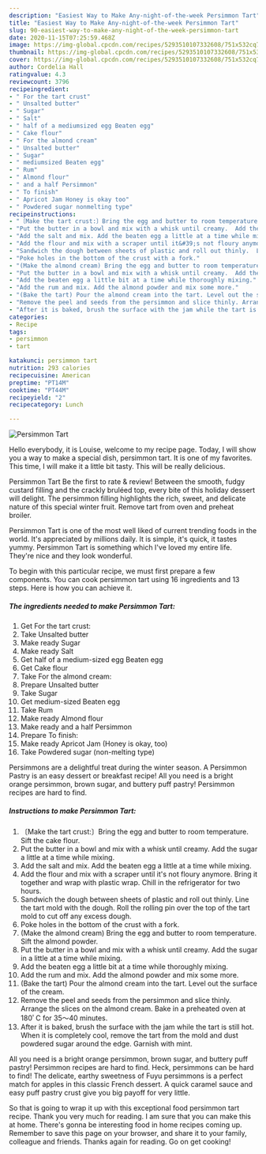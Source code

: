 ```yaml
---
description: "Easiest Way to Make Any-night-of-the-week Persimmon Tart"
title: "Easiest Way to Make Any-night-of-the-week Persimmon Tart"
slug: 90-easiest-way-to-make-any-night-of-the-week-persimmon-tart
date: 2020-11-15T07:25:59.468Z
image: https://img-global.cpcdn.com/recipes/5293510107332608/751x532cq70/persimmon-tart-recipe-main-photo.jpg
thumbnail: https://img-global.cpcdn.com/recipes/5293510107332608/751x532cq70/persimmon-tart-recipe-main-photo.jpg
cover: https://img-global.cpcdn.com/recipes/5293510107332608/751x532cq70/persimmon-tart-recipe-main-photo.jpg
author: Cordelia Hall
ratingvalue: 4.3
reviewcount: 3796
recipeingredient:
- " For the tart crust"
- " Unsalted butter"
- " Sugar"
- " Salt"
- " half of a mediumsized egg Beaten egg"
- " Cake flour"
- " For the almond cream"
- " Unsalted butter"
- " Sugar"
- " mediumsized Beaten egg"
- " Rum"
- " Almond flour"
- " and a half Persimmon"
- " To finish"
- " Apricot Jam Honey is okay too"
- " Powdered sugar nonmelting type"
recipeinstructions:
- "〔Make the tart crust:〕Bring the egg and butter to room temperature. Sift the cake flour."
- "Put the butter in a bowl and mix with a whisk until creamy.  Add the sugar  a little at a time while mixing."
- "Add the salt and mix. Add the beaten egg a little at a time while mixing."
- "Add the flour and mix with a scraper until it&#39;s not floury anymore.  Bring it together and wrap with plastic wrap.  Chill in the refrigerator for two hours."
- "Sandwich the dough between sheets of plastic and roll out thinly.  Line the tart mold with the dough. Roll the rolling pin over the top of the tart mold to cut off any excess dough."
- "Poke holes in the bottom of the crust with a fork."
- "(Make the almond cream) Bring the egg and butter to room temperature. Sift the almond powder."
- "Put the butter in a bowl and mix with a whisk until creamy.  Add the sugar in a little at a time while mixing."
- "Add the beaten egg a little bit at a time while thoroughly mixing."
- "Add the rum and mix. Add the almond powder and mix some more."
- "(Bake the tart) Pour the almond cream into the tart. Level out the surface of the cream."
- "Remove the peel and seeds from the persimmon and slice thinly. Arrange the slices on the almond cream. Bake in a preheated oven at 180ﾟC for 35～40 minutes."
- "After it is baked, brush the surface with the jam while the tart is still hot. When it is completely cool, remove the tart from the mold and dust powdered sugar around the edge.  Garnish with mint."
categories:
- Recipe
tags:
- persimmon
- tart

katakunci: persimmon tart 
nutrition: 293 calories
recipecuisine: American
preptime: "PT14M"
cooktime: "PT44M"
recipeyield: "2"
recipecategory: Lunch

---
```



![Persimmon Tart](https://img-global.cpcdn.com/recipes/5293510107332608/751x532cq70/persimmon-tart-recipe-main-photo.jpg)

Hello everybody, it is Louise, welcome to my recipe page. Today, I will show you a way to make a special dish, persimmon tart. It is one of my favorites. This time, I will make it a little bit tasty. This will be really delicious.

Persimmon Tart Be the first to rate &amp; review! Between the smooth, fudgy custard filling and the crackly bruléed top, every bite of this holiday dessert will delight. The persimmon filling highlights the rich, sweet, and delicate nature of this special winter fruit. Remove tart from oven and preheat broiler.

Persimmon Tart is one of the most well liked of current trending foods in the world. It's appreciated by millions daily. It is simple, it's quick, it tastes yummy. Persimmon Tart is something which I've loved my entire life. They're nice and they look wonderful.


To begin with this particular recipe, we must first prepare a few components. You can cook persimmon tart using 16 ingredients and 13 steps. Here is how you can achieve it.

<!--inarticleads1-->

##### The ingredients needed to make Persimmon Tart:

1. Get  For the tart crust:
1. Take  Unsalted butter
1. Make ready  Sugar
1. Make ready  Salt
1. Get  half of a medium-sized egg Beaten egg
1. Get  Cake flour
1. Take  For the almond cream:
1. Prepare  Unsalted butter
1. Take  Sugar
1. Get  medium-sized Beaten egg
1. Take  Rum
1. Make ready  Almond flour
1. Make ready  and a half Persimmon
1. Prepare  To finish:
1. Make ready  Apricot Jam (Honey is okay, too)
1. Take  Powdered sugar (non-melting type)


Persimmons are a delightful treat during the winter season. A Persimmon Pastry is an easy dessert or breakfast recipe! All you need is a bright orange persimmon, brown sugar, and buttery puff pastry! Persimmon recipes are hard to find. 

<!--inarticleads2-->

##### Instructions to make Persimmon Tart:

1. 〔Make the tart crust:〕Bring the egg and butter to room temperature. Sift the cake flour.
1. Put the butter in a bowl and mix with a whisk until creamy.  Add the sugar  a little at a time while mixing.
1. Add the salt and mix. Add the beaten egg a little at a time while mixing.
1. Add the flour and mix with a scraper until it&#39;s not floury anymore.  Bring it together and wrap with plastic wrap.  Chill in the refrigerator for two hours.
1. Sandwich the dough between sheets of plastic and roll out thinly.  Line the tart mold with the dough. Roll the rolling pin over the top of the tart mold to cut off any excess dough.
1. Poke holes in the bottom of the crust with a fork.
1. (Make the almond cream) Bring the egg and butter to room temperature. Sift the almond powder.
1. Put the butter in a bowl and mix with a whisk until creamy.  Add the sugar in a little at a time while mixing.
1. Add the beaten egg a little bit at a time while thoroughly mixing.
1. Add the rum and mix. Add the almond powder and mix some more.
1. (Bake the tart) Pour the almond cream into the tart. Level out the surface of the cream.
1. Remove the peel and seeds from the persimmon and slice thinly. Arrange the slices on the almond cream. Bake in a preheated oven at 180ﾟC for 35～40 minutes.
1. After it is baked, brush the surface with the jam while the tart is still hot. When it is completely cool, remove the tart from the mold and dust powdered sugar around the edge.  Garnish with mint.


All you need is a bright orange persimmon, brown sugar, and buttery puff pastry! Persimmon recipes are hard to find. Heck, persimmons can be hard to find! The delicate, earthy sweetness of Fuyu persimmons is a perfect match for apples in this classic French dessert. A quick caramel sauce and easy puff pastry crust give you big payoff for very little. 

So that is going to wrap it up with this exceptional food persimmon tart recipe. Thank you very much for reading. I am sure that you can make this at home. There's gonna be interesting food in home recipes coming up. Remember to save this page on your browser, and share it to your family, colleague and friends. Thanks again for reading. Go on get cooking!
